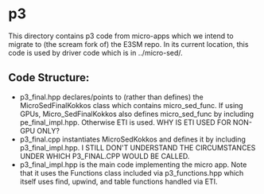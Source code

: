 # p3
This directory contains p3 code from micro-apps which we intend to migrate to
(the scream fork of) the E3SM repo. In its current location, this code is used
by driver code which is in ../micro-sed/.

## Code Structure:
* p3_final.hpp declares/points to (rather than defines) the MicroSedFinalKokkos class
  which contains micro_sed_func. If using GPUs, Micro_SedFinalKokkos also defines micro_sed_func
  by including pe_final_impl.hpp. Otherwise ETI is used. WHY IS ETI USED FOR NON-GPU ONLY?
* p3_final.cpp instantiates MicroSedKokkos and defines it by including p3_final_impl.hpp. I
  STILL DON'T UNDERSTAND THE CIRCUMSTANCES UNDER WHICH P3_FINAL.CPP WOULD BE CALLED.
* p3_final_impl.hpp is the main code implementing the micro app. Note that it uses the Functions
  class included via p3_functions.hpp which itself uses find, upwind, and table functions
  handled via ETI.



